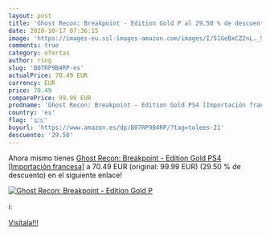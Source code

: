 ```yaml
---
layout: post
title: 'Ghost Recon: Breakpoint - Edition Gold P al 29.50 % de descuento'
date: 2020-10-17 07:36:15
image: 'https://images-eu.ssl-images-amazon.com/images/I/51GeBxCZ2nL._SL200_.jpg'
comments: true
category: ofertas
author: ring
slug: 'B07RP9B4RP-es'
actualPrice: 70.49 EUR
currency: EUR
price: 70.49
comparePrice: 99.99 EUR
prodname: 'Ghost Recon: Breakpoint - Edition Gold PS4 [Importación francesa]'
country: 'es'
flag: '🇪🇸'
buyurl: 'https://www.amazon.es/dp/B07RP9B4RP/?tag=tolees-21'
descuento: '29.50'
---
```


Ahora mismo tienes [Ghost Recon: Breakpoint - Edition Gold PS4 [Importación francesa]](https://www.amazon.es/dp/B07RP9B4RP/?tag=tolees-21) a 70.49 EUR (original: 99.99 EUR) (29.50 %  de descuento) en el siguiente enlace!

[![Ghost Recon: Breakpoint - Edition Gold P](https://images-eu.ssl-images-amazon.com/images/I/51GeBxCZ2nL._SL200_.jpg)](https://www.amazon.es/dp/B07RP9B4RP/?tag=tolees-21)

ℹ️:


[Visítala!!!](https://www.amazon.es/dp/B07RP9B4RP/?tag=tolees-21)
